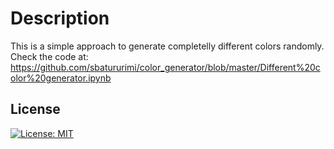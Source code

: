 # Description
This is a simple approach to generate completelly different colors randomly. Check the code at:
https://github.com/sbatururimi/color_generator/blob/master/Different%20color%20generator.ipynb

## License
[![License: MIT](https://img.shields.io/badge/License-MIT-yellow.svg)](https://github.com/sbatururimi/color_generator/blob/master/LICENSE)
